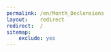 ```yaml
---
permalink: /en/Month_Declensions
layout:    redirect
redirect:  /
sitemap:
    exclude: yes
---
```

